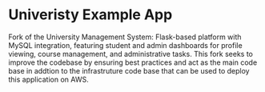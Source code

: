 # Univeristy Example App
Fork of the University Management System: Flask-based platform with MySQL integration, featuring student and admin dashboards for profile viewing, course management, and administrative tasks. This fork seeks to improve the codebase by ensuring best practices and act as the main code base in addtion to the infrastruture code base that can be used to deploy this application on AWS. 


